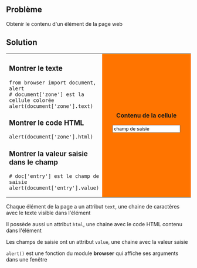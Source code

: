 Problème
--------
Obtenir le contenu d'un élément de la page web


Solution
--------

<table width="100%">
<tr>
<td style="width:50%;">

### Montrer le texte

```exec
from browser import document, alert
# document['zone'] est la cellule colorée
alert(document['zone'].text)
```

### Montrer le code HTML

```exec
alert(document['zone'].html)
```

### Montrer la valeur saisie dans le champ

```exec
# doc['entry'] est le champ de saisie
alert(document['entry'].value)
```
</td>
<td id="zone" style="background-color:#FF7400;text-align:center;">
<B>Contenu de la cellule</B><p>
<INPUT id="entry" value="champ de saisie">
</td>
</tr>
</table>


Chaque élément de la page a un attribut `text`, une chaine de caractères avec
 le texte visible dans l'élément

Il possède aussi un attribut `html`, une chaine avec le code HTML contenu dans 
l'élément

Les champs de saisie ont un attribut `value`, une chaine avec la valeur saisie

`alert()` est une fonction du module **browser** qui affiche ses arguments 
dans une fenêtre

